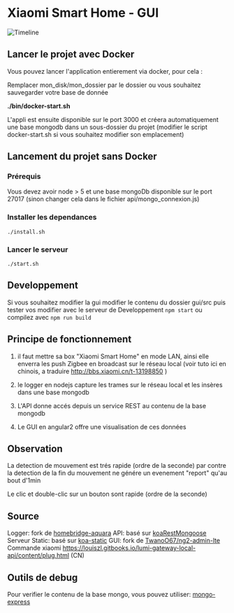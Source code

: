 # Xiaomi Smart Home - GUI

![Timeline](https://raw.githubusercontent.com/TwanoO67/xiaomi-smart-home-gui/master/docs/timeline.png)

## Lancer le projet avec Docker

Vous pouvez lancer l'application entierement via docker, pour cela :

Remplacer mon_disk/mon_dossier par le dossier ou vous souhaitez sauvegarder votre base de donnée

**./bin/docker-start.sh**

L'appli est ensuite disponible sur le port 3000 et créera automatiquement une base mongodb dans un sous-dossier du projet
(modifier le script docker-start.sh si vous souhaitez modifier son emplacement)

## Lancement du projet sans Docker

### Prérequis
Vous devez avoir node > 5 et une base mongoDb disponible sur le port 27017 (sinon changer cela dans le fichier api/mongo_connexion.js)

### Installer les dependances
``` ./install.sh ```

### Lancer le serveur
``` ./start.sh ```


## Developpement

Si vous souhaitez modifier la gui
modifier le contenu du dossier gui/src
puis tester vos modifier avec le serveur de Developpement
``` npm start ```
ou compilez avec
```npm run build```

## Principe de fonctionnement

1) il faut mettre sa box "Xiaomi Smart Home" en mode LAN, ainsi elle enverra les push Zigbee en broadcast sur le réseau local
(voir tuto ici en chinois, a traduire http://bbs.xiaomi.cn/t-13198850 )

2) le logger en nodejs capture les trames sur le réseau local et les insères dans une base mongodb

3) L'API donne accés depuis un service REST au contenu de la base mongodb

4) Le GUI en angular2  offre une visualisation de ces données

## Observation
La detection de mouvement est trés rapide (ordre de la seconde)
par contre la detection de la fin du mouvement ne génére un evenement "report" qu'au bout d'1min

Le clic et double-clic sur un bouton sont rapide (ordre de la seconde)

## Source
Logger: fork de [homebridge-aquara](https://github.com/snOOrz/homebridge-aqara)
API: basé sur [koaRestMongoose](https://github.com/t3chnoboy/koa-mongo-rest)
Serveur Static: basé sur [koa-static](https://github.com/koajs/static)
GUI: fork de [TwanoO67/ng2-admin-lte](https://github.com/TwanoO67/ng2-admin-lte)
Commande xiaomi https://louiszl.gitbooks.io/lumi-gateway-local-api/content/plug.html (CN)

## Outils de debug

Pour verifier le contenu de la base mongo, vous pouvez utiliser: [mongo-express](https://github.com/mongo-express/mongo-express)

